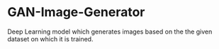 # GAN-Image-Generator
Deep Learning model which generates images based on the the given dataset on which it is trained. 

